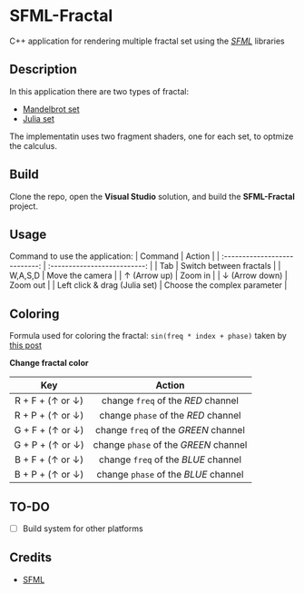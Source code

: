 # SFML-Fractal

C++ application for rendering multiple fractal set using the [*SFML*](https://www.sfml-dev.org/index.php) libraries

## Description

In this application there are two types of fractal:

* [Mandelbrot set](https://en.wikipedia.org/wiki/Mandelbrot_set)
* [Julia set](https://en.wikipedia.org/wiki/Julia_set)

The implementatin uses two fragment shaders, one for each set, to optmize the calculus.

## Build

Clone the repo, open the **Visual Studio** solution, and build the **SFML-Fractal** project. 

## Usage

Command to use the application:
| Command                       | Action                       |
| :---------------------------: | :--------------------------: |
| Tab                           | Switch between fractals      |
| W,A,S,D                       | Move the camera              |
| &uarr; (Arrow up)             | Zoom in                      |
| &darr; (Arrow down)           | Zoom out                     |
| Left click & drag (Julia set) | Choose the complex parameter |

## Coloring

Formula used for coloring the fractal: `sin(freq * index + phase)` taken by [this post](https://www.paridebroggi.com/blogpost/2015/05/06/fractal-continuous-coloring/)

**Change fractal color**

| Key                        | Action                                |
| :------------------------: | :-----------------------------------: |
| R + F + (&uarr; or &darr;) | change `freq` of the *RED* channel    |
| R + P + (&uarr; or &darr;) | change `phase` of the *RED* channel   |
| G + F + (&uarr; or &darr;) | change `freq` of the *GREEN* channel  |
| G + P + (&uarr; or &darr;) | change `phase` of the *GREEN* channel |
| B + F + (&uarr; or &darr;) | change `freq` of the *BLUE* channel   |
| B + P + (&uarr; or &darr;) | change `phase` of the *BLUE* channel  |

## TO-DO

- [ ] Build system for other platforms

## Credits

- [SFML](https://github.com/SFML/SFML)
